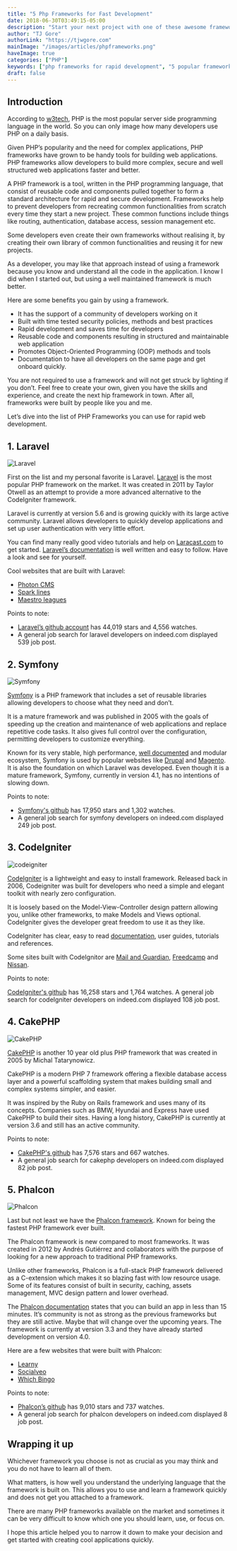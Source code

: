 ```yaml
---
title: "5 Php Frameworks for Fast Development"
date: 2018-06-30T03:49:15-05:00
description: "Start your next project with one of these awesome frameworks"
author: "TJ Gore"
authorLink: "https://tjwgore.com"
mainImage: "/images/articles/phpframeworks.png"
haveImage: true
categories: ["PHP"]
keywords: ["php frameworks for rapid development", "5 popular frameworks you should use", "the state of 5 php frameworks", "which php framework to use"]
draft: false
---
```


## Introduction

According to [w3tech](https://w3techs.com/), PHP is the most popular server side programming language in the world. So you can only image how many developers use PHP on a daily basis.

Given PHP’s popularity and the need for complex applications, PHP frameworks have grown to be handy tools for building web applications. PHP frameworks allow developers to build more complex, secure and well structured web applications faster and better.

A PHP framework is a tool, written in the PHP programming language, that consist of reusable code and components pulled together to form a standard architecture for rapid and secure development. Frameworks help to prevent developers from recreating common functionalities from scratch every time they start a new project. These common functions include things like routing, authentication, database access, session management etc.

Some developers even create their own frameworks without realising it, by creating their own library of common functionalities and reusing it for new projects.

As a developer, you may like that approach instead of using a framework because you know and understand all the code in the application. I know I did when I started out, but using a well maintained framework is much better.

Here are some benefits you gain by using a framework.

- It has the support of a community of developers working on it
- Built with time tested security policies, methods and best practices
- Rapid development and saves time for developers
- Reusable code and components resulting in structured and maintainable web application
- Promotes Object-Oriented Programming (OOP) methods and tools
- Documentation to have all developers on the same page and get onboard quickly.

You are not required to use a framework and will not get struck by lighting if you don’t. Feel free to create your own, given you have the skills and experience, and create the next hip framework in town. After all, frameworks were built by people like you and me.

Let’s dive into the list of PHP Frameworks you can use for rapid web development.


## 1. Laravel

![Laravel](/images/articles/laravel.png "Laravel")

First on the list and my personal favorite is Laravel. [Laravel](https://laravel.com/) is the most popular PHP framework on the market. It was created in 2011 by Taylor Otwell as an attempt to provide a more advanced alternative to the CodeIgniter framework.


Laravel is currently at version 5.6 and is growing quickly with its large active community. Laravel allows developers to quickly develop applications and set up user authentication with very little effort.

You can find many really good video tutorials and help on [Laracast.com](https://laracasts.com/) to get started. [Laravel’s documentation](https://laravel.com/docs/5.7) is well written and easy to follow. Have a look and see for yourself.

Cool websites that are built with Laravel:

- [Photon CMS](https://photoncms.com/)
- [Spark lines](https://www.sparklines.co/)
- [Maestro leagues](https://maestroleagues.com/)

Points to note:

- [Laravel’s github account](https://github.com/laravel/laravel) has 44,019 stars and 4,556 watches.
- A general job search for laravel developers on indeed.com displayed 539 job post.

## 2. Symfony

![Symfony](/images/articles/symfony.png)

[Symfony](https://symfony.com) is a PHP framework that includes a set of reusable libraries allowing developers to choose what they need and don’t.

It is a mature framework and was published in 2005 with the goals of speeding up the creation and maintenance of web applications and replace repetitive code tasks. It also gives full control over the configuration, permitting developers to customize everything.

Known for its very stable, high performance, [well documented](https://symfony.com/doc) and modular ecosystem, Symfony is used by popular websites like [Drupal](https://drupal.com) and [Magento](https://magento.com). It is also the foundation on which Laravel was developed. Even though it is a mature framework, Symfony, currently in version 4.1, has no intentions of slowing down.

Points to note:

- [Symfony's github](https://github.com/symfony/symfony) has 17,950 stars and 1,302 watches.
- A general job search for symfony developers on indeed.com displayed 249 job post.


## 3. CodeIgniter

![codeigniter](/images/articles/codeigniter.png)

[CodeIgniter](https://codeigniter.com) is a lightweight and easy to install framework. Released back in 2006, Codeigniter was built for developers who need a simple and elegant toolkit with nearly zero configuration.

It is loosely based on the Model-View-Controller design pattern allowing you, unlike other frameworks, to make Models and Views optional. CodeIgniter gives the developer great freedom to use it as they like.

CodeIgniter has clear, easy to read [documentation](https://codeigniter.com/user_guide/), user guides, tutorials and references.

Some sites built with CodeIgnitor are [Mail and Guardian](https://mg.co.za/), [Freedcamp](https://freedcamp.com) and [Nissan](https://www.choosenissan.com/).

Points to note:

[CodeIgniter's github](https://github.com/bcit-ci/CodeIgniter) has 16,258 stars and 1,764 watches.
A general job search for codeIgniter developers on indeed.com displayed 108 job post.


## 4. CakePHP

![CakePHP](/images/articles/cakephp.png)

[CakePHP](https://cakephp.org/) is another 10 year old plus PHP framework that was created in 2005 by Michal Tatarynowicz.

CakePHP is a modern PHP 7 framework offering a flexible database access layer and a powerful scaffolding system that makes building small and complex systems simpler, and easier.

It was inspired by the Ruby on Rails framework and uses many of its concepts. Companies such as BMW, Hyundai and Express have used CakePHP to build their sites. Having a long history, CakePHP is currently at version 3.6 and still has an active community.

Points to note:

- [CakePHP's github](https://github.com/cakephp) has 7,576 stars and 667 watches.
- A general job search for cakephp developers on indeed.com displayed 82 job post.


## 5. Phalcon

![Phalcon](/images/articles/phalcon.png)

Last but not least we have the [Phalcon framework](https://phalconphp.com/en/). Known for being the fastest PHP framework ever built.

The Phalcon framework is new compared to most frameworks. It was created in 2012 by Andrés Gutiérrez and collaborators with the purpose of looking for a new approach to traditional PHP frameworks.

Unlike other frameworks, Phalcon is a full-stack PHP framework delivered as a C-extension which makes it so blazing fast with low resource usage. Some of its features consist of built in security, caching, assets management, MVC design pattern and lower overhead.

The [Phalcon documentation](https://phalconphp.com/en/) states that you can build an app in less than 15 minutes. It’s community is not as strong as the previous frameworks but they are still active. Maybe that will change over the upcoming years. The framework is currently at version 3.3 and they have already started development on version 4.0.


Here are a few websites that were built with Phalcon:

- [Learny](https://learny.online/)
- [Socialveo](https://socialveo.com/)
- [Which Bingo](https://www.whichbingo.co.uk/)

Points to note:

- [Phalcon’s github](https://github.com/phalcon/cphalcon) has 9,010 stars and 737 watches.
- A general job search for phalcon developers on indeed.com displayed 8 job post.


## Wrapping it up

Whichever framework you choose is not as crucial as you may think and you do not have to learn all of them.

What matters, is how well you understand the underlying language that the framework is built on. This allows you to use and learn a framework quickly and does not get you attached to a framework.


There are many PHP frameworks available on the market and sometimes it can be very difficult to know which one you should learn, use, or focus on.

I hope this article helped you to narrow it down to make your decision and get started with creating cool applications quickly.